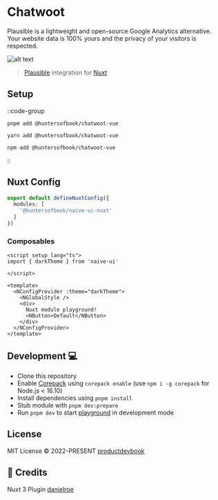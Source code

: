 # Chatwoot

Plausible is a lightweight and open-source Google Analytics alternative. Your website data is 100% yours and the privacy of your visitors is respected.

![alt text](https://github.com/huntersofbook/huntersofbook/blob/main/apps/docs/images/chatwoot-vue.png?raw=true)

> [Plausible](https://plausible.io/docs) integration for [Nuxt](https://nuxtjs.org)

## Setup

::code-group

```shell [pnpm]
pnpm add @huntersofbook/chatwoot-vue
```

```shell [yarn]
yarn add @huntersofbook/chatwoot-vue
```

```shell [npm]
npm add @huntersofbook/chatwoot-vue
```

::


## Nuxt Config


```ts
export default defineNuxtConfig({
  modules: [
    '@huntersofbook/naive-ui-nuxt'
  ]
})
```

### Composables

```vue [app.vue]
<script setup lang="ts">
import { darkTheme } from 'naive-ui'

</script>

<template>
  <NConfigProvider :theme="darkTheme">
    <NGlobalStyle />
    <div>
      Nuxt module playground!
      <NButton>Default</NButton>
    </div>
  </NConfigProvider>
</template>
```         

## Development 💻 

- Clone this repository
- Enable [Corepack](https://github.com/nodejs/corepack) using `corepack enable` (use `npm i -g corepack` for Node.js < 16.10)
- Install dependencies using `pnpm install`
- Stub module with `pnpm dev:prepare`
- Run `pnpm dev` to start [playground](./playground) in development mode

## License

MIT License © 2022-PRESENT [productdevbook](https://github.com/productdevbook)

## 💚 Credits

Nuxt 3 Plugin [danielroe](https://github.com/danielroe)